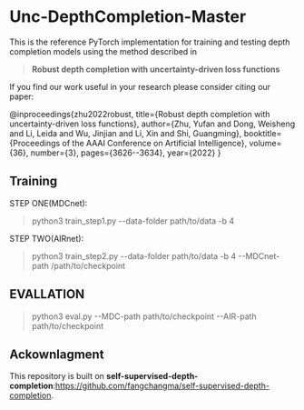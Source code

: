 # Unc-DepthCompletion-Master

This is the reference PyTorch implementation for training and testing depth completion models using the method described in

> **Robust depth completion with uncertainty-driven loss functions**

If you find our work useful in your research please consider citing our paper:

@inproceedings{zhu2022robust,
  title={Robust depth completion with uncertainty-driven loss functions},
  author={Zhu, Yufan and Dong, Weisheng and Li, Leida and Wu, Jinjian and Li, Xin and Shi, Guangming},
  booktitle={Proceedings of the AAAI Conference on Artificial Intelligence},
  volume={36},
  number={3},
  pages={3626--3634},
  year={2022}
}

## Training
STEP ONE(MDCnet):
>python3 train_step1.py --data-folder path/to/data -b 4

STEP TWO(AIRnet):
>python3 train_step2.py --data-folder path/to/data -b 4 --MDCnet-path /path/to/checkpoint

## EVALLATION
>python3 eval.py --MDC-path path/to/checkpoint --AIR-path path/to/checkpoint

## Ackownlagment
This repository is built on **self-supervised-depth-completion**:https://github.com/fangchangma/self-supervised-depth-completion.
